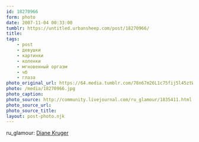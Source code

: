 ```yaml
---
id: 18270966
form: photo
date: 2007-11-04 00:33:00
tumblr: https://untitled.urbansheep.com/post/18270966/
title:
tags:
    - post
    - девушки
    - картинки
    - коленки
    - мгновенный оргазм
    - чб
    - глаза
photo_original_url: https://64.media.tumblr.com/78n67m26L1c75fij5l45ztWk_540.jpg
photo: /media/18270966.jpg
photo_caption: 
photo_source: http://community.livejournal.com/ru_glamour/1835411.html
photo_source_url:
photo_source_title:
layout: post-photo.njk
---
```


<p>ru_glamour: <a href="http://community.livejournal.com/ru_glamour/1835411.html">Diane Kruger</a></p>
